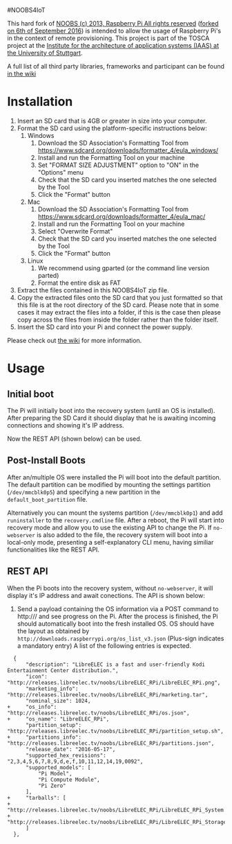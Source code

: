 #NOOBS4IoT

This hard fork of [NOOBS (c) 2013, Raspberry Pi All rights reserved](https://github.com/raspberrypi/noobs) ([forked on 6th of September 2016](https://github.com/steilerDev/TOSCA4IoT_RPi/commit/7854f404d7653233f0d4c4d729ceed1e10ab9e88)) is intended to allow the usage of Raspberry Pi's in the context of remote provisioning. This project is part of the TOSCA project at the [Institute for the architecture of application systems (IAAS) at the University of Stuttgart](http://www.iaas.uni-stuttgart.de/).

A full list of all third party libraries, frameworks and participant can be found [in the wiki](https://github.com/steilerDev/NOOBS4IoT/wiki/Acknowledgement)

# Installation

1. Insert an SD card that is 4GB or greater in size into your computer.
2. Format the SD card using the platform-specific instructions below:
    1. Windows
        1. Download the SD Association's Formatting Tool from https://www.sdcard.org/downloads/formatter_4/eula_windows/
        2. Install and run the Formatting Tool on your machine
        3. Set "FORMAT SIZE ADJUSTMENT" option to "ON" in the "Options" menu
        4. Check that the SD card you inserted matches the one selected by the Tool
        5. Click the "Format" button
    2. Mac
        1. Download the SD Association's Formatting Tool from https://www.sdcard.org/downloads/formatter_4/eula_mac/
        2. Install and run the Formatting Tool on your machine
        3. Select "Overwrite Format"
        4. Check that the SD card you inserted matches the one selected by the Tool
        5. Click the "Format" button
    3. Linux
        1. We recommend using gparted (or the command line version parted)
        3. Format the entire disk as FAT
3. Extract the files contained in this NOOBS4IoT zip file.
4. Copy the extracted files onto the SD card that you just formatted so that this file is at the root directory of the SD card. Please note that in some cases it may extract the files into a folder, if this is the case then please copy across the files from inside the folder rather than the folder itself.
5. Insert the SD card into your Pi and connect the power supply.

Please check out [the wiki](https://github.com/steilerDev/NOOBS4IoT/wiki/Installation) for more information.

# Usage

## Initial boot
The Pi will initially boot into the recovery system (until an OS is installed). After preparing the SD Card it should display that he is awaiting incoming connections and showing it's IP address.

Now the REST API (shown below) can be used.

## Post-Install Boots
After an/multiple OS were installed the Pi will boot into the default partition. The default partition can be modified by mounting the settings partition (`/dev/mmcblk0p5`) and specifying a new partition in the `default_boot_partition` file.

Alternatively you can mount the systems partition (`/dev/mmcblk0p1`) and add `runinstaller` to the `recovery.cmdline` file. After a reboot, the Pi will start into recovery mode and allow you to use the existing API to change the Pi. If `no-webserver` is also added to the file, the recovery system will boot into a local-only mode, presenting a self-explanatory CLI menu, having similiar functionalities like the REST API.

## REST API
When the Pi boots into the recovery system, without `no-webserver`, it will display it's IP address and await conections. The API is shown below:

1. Send a payload containing the OS information via a POST command to http://<PI IP Address>/ and see progress on the Pi. After the process is finished, the Pi should automatically boot into the fresh installed OS. OS should have the layout as obtained by `http://downloads.raspberrypi.org/os_list_v3.json` (Plus-sign indicates a mandatory entry)
A list of the following entries is expected.
```
  {
      "description": "LibreELEC is a fast and user-friendly Kodi Entertainment Center distribution.",
      "icon": "http://releases.libreelec.tv/noobs/LibreELEC_RPi/LibreELEC_RPi.png",
      "marketing_info": "http://releases.libreelec.tv/noobs/LibreELEC_RPi/marketing.tar",
      "nominal_size": 1024,
+     "os_info": "http://releases.libreelec.tv/noobs/LibreELEC_RPi/os.json",
+     "os_name": "LibreELEC_RPi",
      "partition_setup": "http://releases.libreelec.tv/noobs/LibreELEC_RPi/partition_setup.sh",
+     "partitions_info": "http://releases.libreelec.tv/noobs/LibreELEC_RPi/partitions.json",
      "release_date": "2016-05-17",
      "supported_hex_revisions": "2,3,4,5,6,7,8,9,d,e,f,10,11,12,14,19,0092",
      "supported_models": [
          "Pi Model",
          "Pi Compute Module",
          "Pi Zero"
      ],
+     "tarballs": [
+         "http://releases.libreelec.tv/noobs/LibreELEC_RPi/LibreELEC_RPi_System.tar.xz",
+         "http://releases.libreelec.tv/noobs/LibreELEC_RPi/LibreELEC_RPi_Storage.tar.xz"
      ]
  },
```

